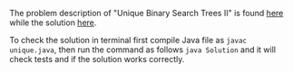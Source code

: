 The problem description of "Unique Binary Search Trees II" is found [here](https://leetcode.com/problems/unique-binary-search-trees-ii/description/) while the solution [here](https://github.com/aurimas13/Solutions-To-Problems/blob/main/LeetCode/Java%20Solutions/Unique%20Binary%20Search%20Trees%20II/unique.java).

To check the solution in terminal first compile Java file as `javac unique.java`, then run the command as follows `java Solution` and it will check tests and if the solution works correctly.
